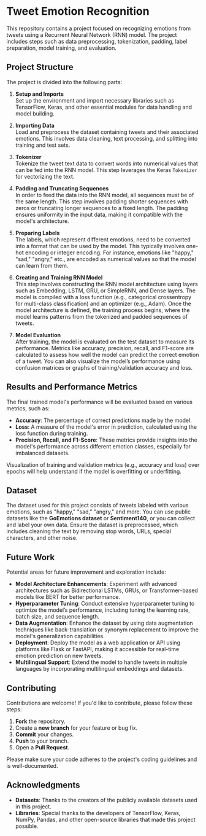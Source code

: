 # Tweet Emotion Recognition

This repository contains a project focused on recognizing emotions from tweets using a Recurrent Neural Network (RNN) model. The project includes steps such as data preprocessing, tokenization, padding, label preparation, model training, and evaluation.

## Project Structure

The project is divided into the following parts:

1. **Setup and Imports**  
   Set up the environment and import necessary libraries such as TensorFlow, Keras, and other essential modules for data handling and model building.

2. **Importing Data**  
   Load and preprocess the dataset containing tweets and their associated emotions. This involves data cleaning, text processing, and splitting into training and test sets.

3. **Tokenizer**  
   Tokenize the tweet text data to convert words into numerical values that can be fed into the RNN model. This step leverages the Keras `Tokenizer` for vectorizing the text.


4. **Padding and Truncating Sequences**  
   In order to feed the data into the RNN model, all sequences must be of the same length. This step involves padding shorter sequences with zeros or truncating longer sequences to a fixed length. The padding ensures uniformity in the input data, making it compatible with the model's architecture.

5. **Preparing Labels**  
   The labels, which represent different emotions, need to be converted into a format that can be used by the model. This typically involves one-hot encoding or integer encoding. For instance, emotions like "happy," "sad," "angry," etc., are encoded as numerical values so that the model can learn from them.

6. **Creating and Training RNN Model**  
   This step involves constructing the RNN model architecture using layers such as Embedding, LSTM, GRU, or SimpleRNN, and Dense layers. The model is compiled with a loss function (e.g., categorical crossentropy for multi-class classification) and an optimizer (e.g., Adam). Once the model architecture is defined, the training process begins, where the model learns patterns from the tokenized and padded sequences of tweets.

7. **Model Evaluation**  
   After training, the model is evaluated on the test dataset to measure its performance. Metrics like accuracy, precision, recall, and F1-score are calculated to assess how well the model can predict the correct emotion of a tweet. You can also visualize the model’s performance using confusion matrices or graphs of training/validation accuracy and loss.

## Results and Performance Metrics

The final trained model's performance will be evaluated based on various metrics, such as:

- **Accuracy**: The percentage of correct predictions made by the model.
- **Loss**: A measure of the model's error in prediction, calculated using the loss function during training.
- **Precision, Recall, and F1-Score**: These metrics provide insights into the model's performance across different emotion classes, especially for imbalanced datasets.

Visualization of training and validation metrics (e.g., accuracy and loss) over epochs will help understand if the model is overfitting or underfitting.

## Dataset

The dataset used for this project consists of tweets labeled with various emotions, such as "happy," "sad," "angry," and more. You can use public datasets like the **GoEmotions dataset** or **Sentiment140**, or you can collect and label your own data. Ensure the dataset is preprocessed, which includes cleaning the text by removing stop words, URLs, special characters, and other noise.

## Future Work

Potential areas for future improvement and exploration include:

- **Model Architecture Enhancements**: Experiment with advanced architectures such as Bidirectional LSTMs, GRUs, or Transformer-based models like BERT for better performance.
- **Hyperparameter Tuning**: Conduct extensive hyperparameter tuning to optimize the model’s performance, including tuning the learning rate, batch size, and sequence length.
- **Data Augmentation**: Enhance the dataset by using data augmentation techniques like back-translation or synonym replacement to improve the model's generalization capabilities.
- **Deployment**: Deploy the model as a web application or API using platforms like Flask or FastAPI, making it accessible for real-time emotion prediction on new tweets.
- **Multilingual Support**: Extend the model to handle tweets in multiple languages by incorporating multilingual embeddings and datasets.

## Contributing

Contributions are welcome! If you'd like to contribute, please follow these steps:

1. **Fork** the repository.
2. Create a **new branch** for your feature or bug fix.
3. **Commit** your changes.
4. **Push** to your branch.
5. Open a **Pull Request**.

Please make sure your code adheres to the project's coding guidelines and is well-documented.

## Acknowledgments

- **Datasets**: Thanks to the creators of the publicly available datasets used in this project.
- **Libraries**: Special thanks to the developers of TensorFlow, Keras, NumPy, Pandas, and other open-source libraries that made this project possible.

